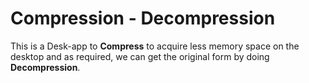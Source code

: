 # Compression - Decompression

This is a Desk-app  to <b>Compress</b> to acquire less memory space on the desktop and as required, we can get the original form by doing <b>Decompression</b>.
